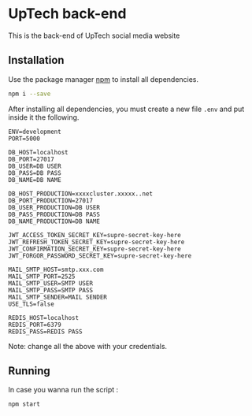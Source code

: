 # UpTech back-end

This is the back-end of UpTech social media website

## Installation

Use the package manager [npm](https://www.npmjs.com/) to install all dependencies.

```bash
npm i --save
```

After installing all dependencies, you must create a new file `.env` and put inside it the following.

```env
ENV=development
PORT=5000

DB_HOST=localhost
DB_PORT=27017
DB_USER=DB USER
DB_PASS=DB PASS
DB_NAME=DB NAME

DB_HOST_PRODUCTION=xxxxcluster.xxxxx..net
DB_PORT_PRODUCTION=27017
DB_USER_PRODUCTION=DB USER
DB_PASS_PRODUCTION=DB PASS
DB_NAME_PRODUCTION=DB NAME

JWT_ACCESS_TOKEN_SECRET_KEY=supre-secret-key-here
JWT_REFRESH_TOKEN_SECRET_KEY=supre-secret-key-here
JWT_CONFIRMATION_SECRET_KEY=supre-secret-key-here
JWT_FORGOR_PASSWORD_SECRET_KEY=supre-secret-key-here

MAIL_SMTP_HOST=smtp.xxx.com
MAIL_SMTP_PORT=2525
MAIL_SMTP_USER=SMTP USER
MAIL_SMTP_PASS=SMTP PASS
MAIL_SMTP_SENDER=MAIL SENDER
USE_TLS=false

REDIS_HOST=localhost
REDIS_PORT=6379
REDIS_PASS=REDIS PASS
```

Note: change all the above with your credentials.

## Running

In case you wanna run the script :

```sh
npm start
```
